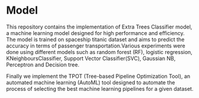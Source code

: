 # Model


This repository contains the implementation of Extra Trees Classifier model, a machine learning model designed for high performance and efficiency. The model is trained on spaceship titanic dataset and aims to predict the accuracy in terms of passenger transportation.Various experiments were done using different models such as random forest (RF), logistic regression, KNeighboursClassifier, Support Vector Classifier(SVC), Gaussian NB, Perceptron and Decision tree.

Finally we implement the TPOT (Tree-based Pipeline Optimization Tool), an automated machine learning (AutoML) tool designed to automate the process of selecting the best machine learning pipelines for a given dataset.

